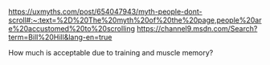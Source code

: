 https://uxmyths.com/post/654047943/myth-people-dont-scroll#:~:text=%2D%20The%20myth%20of%20the%20page,people%20are%20accustomed%20to%20scrolling
https://channel9.msdn.com/Search?term=Bill%20Hill&lang-en=true

How much is acceptable due to training and muscle memory?